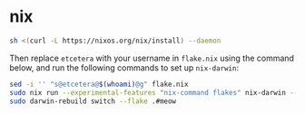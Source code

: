 # nix

```bash
sh <(curl -L https://nixos.org/nix/install) --daemon
```

Then replace `etcetera` with your username in `flake.nix` using the command below, and run the following commands to set up `nix-darwin`:

```bash
sed -i '' "s@etcetera@$(whoami)@g" flake.nix
sudo nix run --experimental-features "nix-command flakes" nix-darwin -- switch --flake .#meow
sudo darwin-rebuild switch --flake .#meow
```
